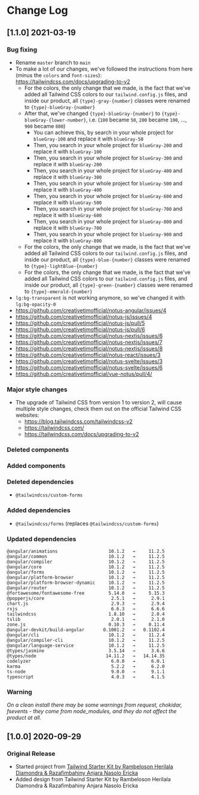 # Change Log

## [1.1.0] 2021-03-19
### Bug fixing
- Rename `master` branch to `main`
- To make a lot of our changes, we've followed the instructions from here (minus the `colors` and `font-sizes`): https://tailwindcss.com/docs/upgrading-to-v2
  - For the colors, the only change that we made, is the fact that we've added all Tailwind CSS colors to our `tailwind.config.js` files, and inside our product, all `{type}-gray-{number}` classes were renamed to `{type}-blueGray-{number}`
  - After that, we've changed `{type}-blueGray-{number}` to `{type}-blueGray-{lower-number}`, i.e. (`100` became `50`, `200` became `100`, ..., `900` became `800`)
    - You can achieve this, by search in your whole project for `blueGray-100` and replace it with `blueGray-50`
    - Then, you search in your whole project for `blueGray-200` and replace it with `blueGray-100`
    - Then, you search in your whole project for `blueGray-300` and replace it with `blueGray-200`
    - Then, you search in your whole project for `blueGray-400` and replace it with `blueGray-300`
    - Then, you search in your whole project for `blueGray-500` and replace it with `blueGray-400`
    - Then, you search in your whole project for `blueGray-600` and replace it with `blueGray-500`
    - Then, you search in your whole project for `blueGray-700` and replace it with `blueGray-600`
    - Then, you search in your whole project for `blueGray-800` and replace it with `blueGray-700`
    - Then, you search in your whole project for `blueGray-900` and replace it with `blueGray-800`
  - For the colors, the only change that we made, is the fact that we've added all Tailwind CSS colors to our `tailwind.config.js` files, and inside our product, all `{type}-blue-{number}` classes were renamed to `{type}-lightBlue-{number}`
  - For the colors, the only change that we made, is the fact that we've added all Tailwind CSS colors to our `tailwind.config.js` files, and inside our product, all `{type}-green-{number}` classes were renamed to `{type}-emerald-{number}`
- `lg:bg-transparent` is not working anymore, so we've changed it with `lg:bg-opacity-0`
- https://github.com/creativetimofficial/notus-angular/issues/4
- https://github.com/creativetimofficial/notus-js/issues/4
- https://github.com/creativetimofficial/notus-js/pull/5
- https://github.com/creativetimofficial/notus-js/pull/6
- https://github.com/creativetimofficial/notus-nextjs/issues/6
- https://github.com/creativetimofficial/notus-nextjs/issues/7
- https://github.com/creativetimofficial/notus-nextjs/issues/8
- https://github.com/creativetimofficial/notus-react/issues/3
- https://github.com/creativetimofficial/notus-svelte/issues/3
- https://github.com/creativetimofficial/notus-svelte/issues/6
- https://github.com/creativetimofficial/vue-notus/pull/4/
### Major style changes
- The upgrade of Tailwind CSS from version 1 to version 2, will cause multiple style changes, check them out on the official Tailwind CSS websites:
  - https://blog.tailwindcss.com/tailwindcss-v2
  - https://tailwindcss.com/
  - https://tailwindcss.com/docs/upgrading-to-v2
### Deleted components
### Added components
### Deleted dependencies
- `@tailwindcss/custom-forms`
### Added dependencies
- `@tailwindcss/forms` (replaces `@tailwindcss/custom-forms`)
### Updated dependencies
```
@angular/animations                   10.1.2   →     11.2.5
@angular/common                       10.1.2   →     11.2.5
@angular/compiler                     10.1.2   →     11.2.5
@angular/core                         10.1.2   →     11.2.5
@angular/forms                        10.1.2   →     11.2.5
@angular/platform-browser             10.1.2   →     11.2.5
@angular/platform-browser-dynamic     10.1.2   →     11.2.5
@angular/router                       10.1.2   →     11.2.5
@fortawesome/fontawesome-free         5.14.0   →     5.15.3
@popperjs/core                         2.5.1   →      2.9.1
chart.js                               2.9.3   →      2.9.4
rxjs                                   6.6.3   →      6.6.6
tailwindcss                           1.8.10   →      2.0.4
tslib                                  2.0.1   →      2.1.0
zone.js                               0.10.3   →     0.11.4
@angular-devkit/build-angular       0.1001.2   →   0.1102.4
@angular/cli                          10.1.2   →     11.2.4
@angular/compiler-cli                 10.1.2   →     11.2.5
@angular/language-service             10.1.2   →     11.2.5
@types/jasmine                        3.5.14   →      3.6.6
@types/node                          14.11.2   →   14.14.35
codelyzer                              6.0.0   →      6.0.1
karma                                  5.2.2   →      6.2.0
ts-node                                9.0.0   →      9.1.1
typescript                             4.0.3   →      4.1.5
```
### Warning
_On a clean install there may be some warnings from request, chokidar, fsevents - they come from node_modules, and they do not affect the product at all._

## [1.0.0] 2020-09-29
### Original Release
- Started project from [Tailwind Starter Kit by Rambeloson Herilala Diamondra & Razafimbahiny Anjara Nasolo Ericka](https://www.creative-tim.com/learning-lab/tailwind-starter-kit/presentation?ref=na-changelog)
- Added design from Tailwind Starter Kit by Rambeloson Herilala Diamondra & Razafimbahiny Anjara Nasolo Ericka
